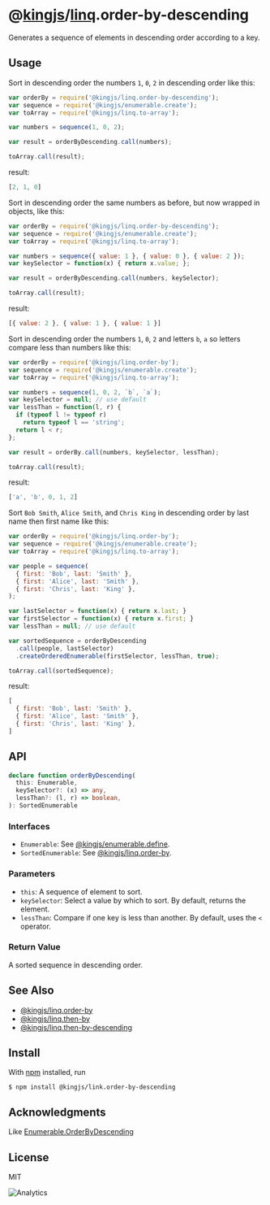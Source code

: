 # @[kingjs](https://www.npmjs.com/package/kingjs)/[linq](https://www.npmjs.com/package/@kingjs/linq).order-by-descending
Generates a sequence of elements in descending order according to a key.
## Usage
Sort in descending order the numbers `1`, `0`, `2` in descending order like this:
```js
var orderBy = require('@kingjs/linq.order-by-descending');
var sequence = require('@kingjs/enumerable.create');
var toArray = require('@kingjs/linq.to-array');

var numbers = sequence(1, 0, 2);

var result = orderByDescending.call(numbers);

toArray.call(result);
```
result:
```js
[2, 1, 0]
```
Sort in descending order the same numbers as before, but now wrapped in objects, like this:
```js
var orderBy = require('@kingjs/linq.order-by-descending');
var sequence = require('@kingjs/enumerable.create');
var toArray = require('@kingjs/linq.to-array');

var numbers = sequence({ value: 1 }, { value: 0 }, { value: 2 });
var keySelector = function(x) { return x.value; };

var result = orderByDescending.call(numbers, keySelector);

toArray.call(result);
```
result:
```js
[{ value: 2 }, { value: 1 }, { value: 1 }]
```
Sort in descending order the numbers `1`, `0`, `2` and letters `b`, `a` so letters compare less than numbers like this:
```js
var orderBy = require('@kingjs/linq.order-by');
var sequence = require('@kingjs/enumerable.create');
var toArray = require('@kingjs/linq.to-array');

var numbers = sequence(1, 0, 2, `b`, `a`);
var keySelector = null; // use default
var lessThan = function(l, r) {
  if (typeof l != typeof r)
    return typeof l == 'string';
  return l < r;
};

var result = orderBy.call(numbers, keySelector, lessThan);

toArray.call(result);
```
result:
```js
['a', 'b', 0, 1, 2]
```
Sort `Bob Smith`, `Alice Smith`, and `Chris King` in descending order by last name then first name like this:
```js
var orderBy = require('@kingjs/linq.order-by');
var sequence = require('@kingjs/enumerable.create');
var toArray = require('@kingjs/linq.to-array');

var people = sequence(
  { first: 'Bob', last: 'Smith' },
  { first: 'Alice', last: 'Smith' },
  { first: 'Chris', last: 'King' },
);

var lastSelector = function(x) { return x.last; }
var firstSelector = function(x) { return x.first; }
var lessThan = null; // use default

var sortedSequence = orderByDescending
  .call(people, lastSelector)
  .createOrderedEnumerable(firstSelector, lessThan, true);

toArray.call(sortedSequence);
```
result:
```js
[
  { first: 'Bob', last: 'Smith' },
  { first: 'Alice', last: 'Smith' },
  { first: 'Chris', last: 'King' },
]
```
## API
```ts
declare function orderByDescending(
  this: Enumerable, 
  keySelector?: (x) => any,
  lessThan?: (l, r) => boolean,
): SortedEnumerable
```
### Interfaces
- `Enumerable`: See [@kingjs/enumerable.define](https://www.npmjs.com/package/@kingjs/enumerable.define).
- `SortedEnumerable`: See [@kingjs/linq.order-by](https://www.npmjs.com/package/@kingjs/linq.order-by).

### Parameters
- `this`: A sequence of element to sort.
- `keySelector`: Select a value by which to sort. By default, returns the element.
- `lessThan`: Compare if one key is less than another. By default, uses the `<` operator.
### Return Value
A sorted sequence in descending order. 
## See Also
- [@kingjs/linq.order-by](https://www.npmjs.com/package/@kingjs/linq.order-by)
- [@kingjs/linq.then-by](https://www.npmjs.com/package/@kingjs/linq.then-by)
- [@kingjs/linq.then-by-descending](https://www.npmjs.com/package/@kingjs/linq.then-by-descending)
## Install
With [npm](https://npmjs.org/) installed, run
```
$ npm install @kingjs/link.order-by-descending
```
## Acknowledgments
Like [Enumerable.OrderByDescending](https://msdn.microsoft.com/en-us/library/bb548916(v=vs.110).aspx)
## License
MIT

![Analytics](https://analytics.kingjs.net/linq/order-by-descending)